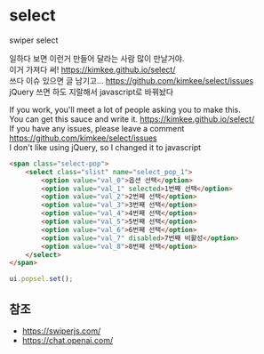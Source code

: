 # select
swiper select


일하다 보면 이런거 만들어 달라는 사람 많이 만날거야. <br>
이거 가져다 써!   https://kimkee.github.io/select/<br>
쓰다 이슈 있으면 글 남기고...  https://github.com/kimkee/select/issues <br>
jQuery 쓰면 하도 지랄해서   javascript로 바꿔놨다

If you work, you'll meet a lot of people asking you to make this.<br>
You can get this sauce and write it.   https://kimkee.github.io/select/<br>
If you have any issues, please leave a comment  https://github.com/kimkee/select/issues <br>
I don't like using jQuery, so I changed it to javascript



``` html
<span class="select-pop">
	<select class="slist" name="select_pop_1">
		<option value="val_0">옵션 선택</option>
		<option value="val_1" selected>1번째 선택</option>
		<option value="val_2">2번째 선택</option>
		<option value="val_3">3번째 선택</option>
		<option value="val_4">4번째 선택</option>
		<option value="val_5">5번째 선택</option>
		<option value="val_6">6번째 선택</option>
		<option value="val_7" disabled>7번째 비활성</option>
		<option value="val_8">8번째 선택</option>
	</select>
</span>
```

``` js
ui.popsel.set();
```

## 참조

- https://swiperjs.com/
- https://chat.openai.com/


